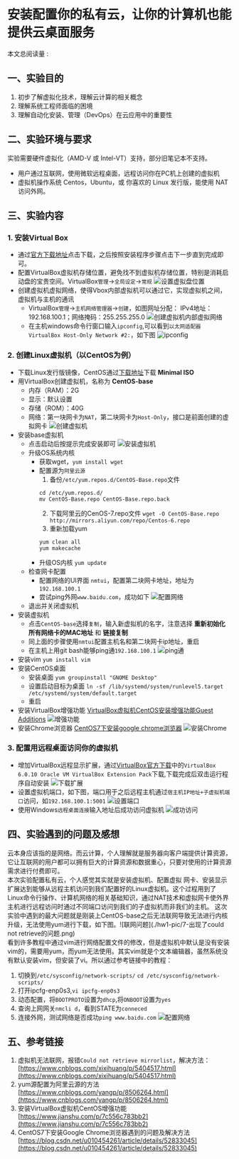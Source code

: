 # 安装配置你的私有云，让你的计算机也能提供云桌面服务
<script async src="//busuanzi.ibruce.info/busuanzi/2.3/busuanzi.pure.mini.js"></script>
<span id="busuanzi_container_page_pv">本文总阅读量 : <span id="busuanzi_value_page_pv"></span></span>
## 一、实验目的
1. 初步了解虚拟化技术，理解云计算的相关概念  
2. 理解系统工程师面临的困境
3. 理解自动化安装、管理（DevOps）在云应用中的重要性

## 二、实验环境与要求
 实验需要硬件虚拟化（AMD-V 或 Intel-VT）支持，部分旧笔记本不支持。
 - 用户通过互联网，使用微软远程桌面，远程访问你在PC机上创建的虚拟机
 - 虚拟机操作系统 Centos，Ubuntu，或 你喜欢的 Linux 发行版，能使用 NAT 访问外网。

## 三、实验内容
### 1. 安装Virtual Box
- 通过[官方下载地址](https://www.virtualbox.org/)点击下载，之后按照安装程序步骤点击下一步直到完成即可。
- 配置VirtualBox虚拟机存储位置，避免找不到虚拟机存储位置，特别是消耗启动盘的宝贵空间。VirtualBox`管理`->`全局设定`->`常规`
![设置虚拟盘位置](./hw1-pic/1-全局设定虚拟电脑地址.png)
- 创建虚拟机虚拟网络，使得Vbox内部虚拟机可以通过它，实现虚拟机之间，虚拟机与主机的通讯
    - VirtualBox`管理`->`主机网络管理器`->`创建`，如图网址分配：
    IPv4地址：192.168.100.1；网络掩码：255.255.255.0
    ![创建虚拟机内部虚拟网络](./hw1-pic/2-添加虚拟网卡.png)
    - 在主机windows命令行窗口输入`ipconfig`,可以看到`以太网适配器 VirtualBox Host-Only Network #2:`，如下图
    ![ipconfig](./hw1-pic/3-ipconfig验证添加虚拟网卡成功.png)

### 2. 创建Linux虚拟机（以CentOS为例）
- 下载Linux发行版镜像，CentOS通过[下载地址](https://www.centos.org/download/)下载 **Minimal ISO** 
- 用VirtualBox创建虚拟机，名称为 **CentOS-base**
    - 内存（RAM）：2G
    - 显示：默认设置
    - 存储（ROM）：40G
    - 网络：第一块网卡为`NAT`，第二块网卡为`Host-Only`，接口是前面创建的虚拟网卡
     ![创建虚拟机](./hw1-pic/4-虚拟机网卡设置.png)
- 安装base虚拟机
    - 点击启动后按提示完成安装即可
    ![安装虚拟机](./hw1-pic/5-安装centos.png)
    - 升级OS系统内核
        - 获取wget，`yum install wget`
        - 配置源为```阿里云源```
            1. 备份`/etc/yum.repos.d/CentOS-Base.repo`文件
            ```
            cd /etc/yum.repos.d/
            mv CentOS-Base.repo CentOS-Base.repo.back
            ```
            2. 下载阿里云的CenOS-7.repo文件
            `wget -O CentOS-Base.repo http://mirrors.aliyun.com/repo/Centos-6.repo `
            3.  重新加载yum
            ```
            yum clean all
            yum makecache
            ```
        - 升级OS内核 `yum update`
    - 检查网卡配置
        - 配置网络的UI界面 `nmtui`，配置第二块网卡地址，地址为`192.168.100.1`
        - 尝试ping外网`www.baidu.com`，成功如下
       ![配置网络](./hw1-pic/8-配置网络.png)
    - 退出并关闭虚拟机
- 安装虚拟机
    - 点击`CentOS-base`选择`复制`，输入新虚拟机的名字，注意选择 **重新初始化所有网络卡的MAC地址** 和 **链接复制**
    - 同上面的步骤使用`nmtui`配置主机名和第二块网卡ip地址，重启
    - 在主机上用git bash能够ping通`192.168.100.1`
    ![ping通](./hw1-pic/9-github能ping通.png)
- 安装vim `yum install vim`
- 安装CentOS桌面
    - 安装桌面
    `yum groupinstall "GNOME Desktop"`
    - 设置启动目标为桌面
    `ln -sf /lib/systemd/system/runlevel5.target /etc/systemd/system/default.target`
    - 重启
- 安装VirtualBox增强功能
[VirtualBox虚拟机CentOS安装增强功能Guest Additions](https://www.jianshu.com/p/7c556c783bb2)
![增强功能](./hw1-pic/11-安装增强功能.png)
- 安装Chrome浏览器
[CentOS7下安装google chrome浏览器](https://blog.csdn.net/u010454261/article/details/52833045)
![安装Chrome](./hw1-pic/12-安装chrome.png)


### 3. 配置用远程桌面访问你的虚拟机
- 增加VirtualBox远程显示扩展，通过[VirtualBox官方下载](https://www.virtualbox.org/wiki/Downloads)中的`VirtualBox 6.0.10 Oracle VM VirtualBox Extension Pack`下载,下载完成后双击运行程序自动安装
![下载扩展](./hw1-pic/13-下载扩展包.png)
- 设置虚拟机端口，如下图，端口用于之后远程主机通过`宿主机IP地址+子虚拟机端口`访问，如`192.168.100.1:5001`
![设置端口](./hw1-pic/12-设置端口.png)
- 使用Windows`远程桌面连接`输入地址后成功访问虚拟机
![成功访问](./hw1-pic/14-建立远程连接成功.png)

## 四、实验遇到的问题及感想
云本身应该指的是网络。而云计算，个人理解就是服务器向客户端提供计算资源，它让互联网的用户都可以拥有巨大的计算资源和数据重心，只要对使用的计算资源需求进行付费即可。  
本次实验配置私有云，个人感觉其实就是安装虚拟机、配置虚拟 网卡、安装显示扩展达到能够从远程主机访问到我们配置好的Linux虚拟机。这个过程用到了Linux命令行操作、计算机网络的相关基础知识，通过NAT技术和虚拟网卡使外界主机进行远程访问时通过不同端口访问到我们的子虚拟机而非我们的主机。
这次实验中遇到的最大问题就是刚装上CentOS-base之后无法联网导致无法进行内核升级，无法使用yum进行下载，如下图。![联网问题](./hw1-pic/7-出现了could not retrieve的问题.png)  
看到许多教程中通过vim进行网络配置文件的修改，但是虚拟机中默认是没有安装vim的，需要用yum，而yum无法使用。其实vim就是个文本编辑器，虽然系统没有默认安装vim，但安装了vi。所以通过参考链接中的教程：
1. 切换到`/etc/sysconfig/network-scripts/`
`cd /etc/sysconfig/network-scripts/`
2. 打开ipcfg-enp0s3,`vi ipcfg-enp0s3`
3. 动态配置，将`BOOTPROTO`设置为`dhcp`,将`ONBOOT`设置为`yes`
4. 查询上网网关`nmcli d`，看到STATE为`conneced`
5. 连接外网，测试网络是否成功`ping www.baidu.com`
![配置网络](./hw1-pic/8-配置网络.png)

## 五、参考链接
1. 虚拟机无法联网，报错`Could not retrieve mirrorlist`，解决方法：
[https://www.cnblogs.com/xixihuang/p/5404517.html](https://www.cnblogs.com/xixihuang/p/5404517.html)
2. yum源配置为阿里云源的方法  
[https://www.cnblogs.com/yangp/p/8506264.html](https://www.cnblogs.com/yangp/p/8506264.html)
2. 安装VirtualBox虚拟机CentOS增强功能
[https://www.jianshu.com/p/7c556c783bb2](https://www.jianshu.com/p/7c556c783bb2)
4. CentOS7下安装Google Chrome浏览器遇到的问题及解决方法
[https://blog.csdn.net/u010454261/article/details/52833045](https://blog.csdn.net/u010454261/article/details/52833045)